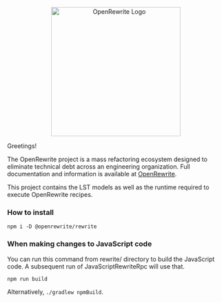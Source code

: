 <p align="center" style="margin-top: 3rem;"><img src="https://github.com/openrewrite/rewrite/raw/main/doc/logo-oss.png" width="300px" alt="OpenRewrite Logo"></p>

Greetings!

The OpenRewrite project is a mass refactoring ecosystem designed to eliminate technical debt across an engineering organization. Full documentation and information is available at [OpenRewrite](https://docs.openrewrite.org/).

This project contains the LST models as well as the runtime required to execute OpenRewrite recipes.

### How to install

```
npm i -D @openrewrite/rewrite
```

### When making changes to JavaScript code

You can run this command from rewrite/ directory to build the JavaScript code. A
subsequent run of JavaScriptRewriteRpc will use that.

```
npm run build
```

Alternatively, `./gradlew npmBuild`.
